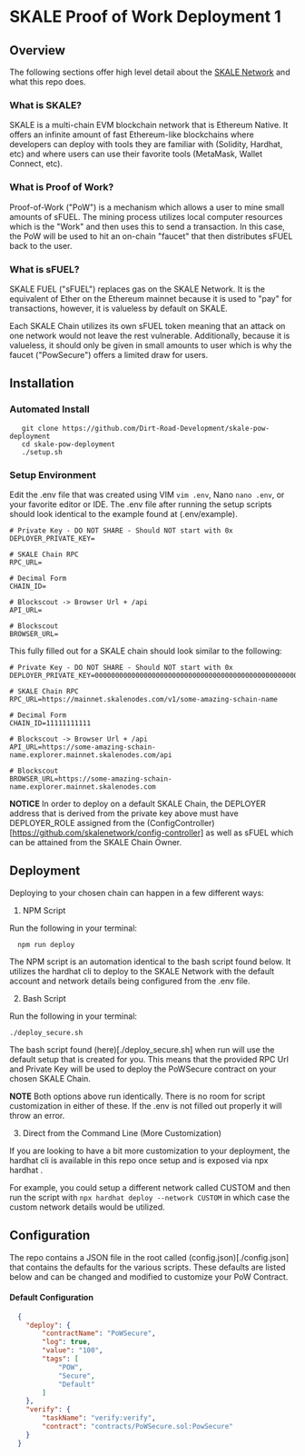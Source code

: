 # SKALE Proof of Work Deployment 1

## Overview

The following sections offer high level detail about the [SKALE Network](https://skale.space) and what this repo does.

###  What is SKALE? 

SKALE is a multi-chain EVM blockchain network that is Ethereum Native. It offers an infinite amount of fast Ethereum-like blockchains where developers can deploy with tools they are familiar with (Solidity, Hardhat, etc) and where users can use their favorite tools (MetaMask, Wallet Connect, etc).

### What is Proof of Work?

Proof-of-Work ("PoW") is a mechanism which allows a user to mine small amounts of sFUEL. The mining process utilizes local computer resources which is the "Work" and then uses this to send a transaction. In this case, the PoW will be used to hit an on-chain "faucet" that then distributes sFUEL back to the user.

### What is sFUEL?

SKALE FUEL ("sFUEL") replaces gas on the SKALE Network. It is the equivalent of Ether on the Ethereum mainnet because it is used to "pay" for transactions, however, it is valueless by default on SKALE. 

Each SKALE Chain utilizes its own sFUEL token meaning that an attack on one network would not leave the rest vulnerable. Additionally, because it is valueless, it should only be given in small amounts to user which is why the faucet ("PowSecure") offers a limited draw for users.

## Installation

### Automated Install
```
   git clone https://github.com/Dirt-Road-Development/skale-pow-deployment
   cd skale-pow-deployment
   ./setup.sh
```
### Setup Environment

Edit the .env file that was created using VIM ```vim .env```, Nano ```nano .env```, or your favorite editor or IDE.
The .env file after running the setup scripts should look identical to the example found at (.env/example).

```
# Private Key - DO NOT SHARE - Should NOT start with 0x
DEPLOYER_PRIVATE_KEY=

# SKALE Chain RPC
RPC_URL=

# Decimal Form
CHAIN_ID= 

# Blockscout -> Browser Url + /api
API_URL=

# Blockscout
BROWSER_URL=
```

This fully filled out for a SKALE chain should look similar to the following:

```
# Private Key - DO NOT SHARE - Should NOT start with 0x
DEPLOYER_PRIVATE_KEY=0000000000000000000000000000000000000000000000000000000000000000

# SKALE Chain RPC
RPC_URL=https://mainnet.skalenodes.com/v1/some-amazing-schain-name

# Decimal Form
CHAIN_ID=11111111111

# Blockscout -> Browser Url + /api
API_URL=https://some-amazing-schain-name.explorer.mainnet.skalenodes.com/api

# Blockscout
BROWSER_URL=https://some-amazing-schain-name.explorer.mainnet.skalenodes.com
```

**NOTICE** In order to deploy on a default SKALE Chain, the DEPLOYER address that is derived from the private key
above must have DEPLOYER_ROLE assigned from the (ConfigController)[https://github.com/skalenetwork/config-controller] as well as sFUEL which can be attained from the SKALE Chain Owner.

## Deployment

Deploying to your chosen chain can happen in a few different ways:

1. NPM Script

Run the following in your terminal:

```
  npm run deploy

```

The NPM script is an automation identical to the bash script found below. It utilizes the hardhat cli to deploy to the SKALE Network with the default account and network details being configured from the .env file. 

2. Bash Script

Run the following in your terminal:
```
./deploy_secure.sh
```

The bash script found (here)[./deploy_secure.sh] when run will use the default setup that is created for you.
This means that the provided RPC Url and Private Key will be used to deploy the PoWSecure contract on your chosen SKALE Chain.

**NOTE** Both options above run identically. There is no room for script customization in either of these. If the .env is not filled out properly it will throw an error.

3. Direct from the Command Line (More Customization)

If you are looking to have a bit more customization to your deployment, the hardhat cli is available in this repo once setup and is exposed via npx hardhat <cmd>.

For example, you could setup a different network called CUSTOM and then run the script with ```npx hardhat deploy --network CUSTOM``` in which case the custom network details would be utilized.

## Configuration

The repo contains a JSON file in the root called (config.json)[./config.json] that contains the defaults for the various scripts. These defaults are listed below and can be changed and modified to customize your PoW Contract.

#### Default Configuration

```json
  {
    "deploy": {
        "contractName": "PoWSecure",
        "log": true,
        "value": "100",
        "tags": [
            "POW",
            "Secure",
            "Default"
        ]
    },
    "verify": {
        "taskName": "verify:verify",
        "contract": "contracts/PoWSecure.sol:PowSecure"
    }
  }
```



